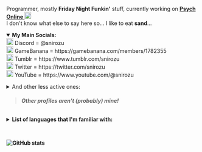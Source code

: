 Programmer, mostly **Friday Night Funkin'** stuff, currently working on **[Psych Online <img src="https://raw.githubusercontent.com/Snirozu/Funkin-Psych-Online/main/art/icon32.png" width="18"/>](https://github.com/Snirozu/Funkin-Psych-Online)**
<br> I don't know what else to say here so... I like to eat **sand**... <br>

<details open>

<summary> <b>My Main Socials:</b> </summary>
<img src="https://assets-global.website-files.com/6257adef93867e50d84d30e2/636e0a69f118df70ad7828d4_icon_clyde_blurple_RGB.svg" width="18"/> Discord = @snirozu <br>
<img src="https://user-images.githubusercontent.com/72814880/201487264-7b657448-85a9-4a54-8b8d-9331aa53adf4.png" width="18"> GameBanana = https://gamebanana.com/members/1782355 <br>
<img src="https://assets.tumblr.com/pop/manifest/favicon-cfddd25f.svg" width="18"> Tumblr = https://www.tumblr.com/snirozu <br>
<img src="https://upload.wikimedia.org/wikipedia/commons/thumb/6/6f/Logo_of_Twitter.svg/2491px-Logo_of_Twitter.svg.png" width="18"/> Twitter = https://twitter.com/snirozu <br>
<img src="https://upload.wikimedia.org/wikipedia/commons/thumb/0/09/YouTube_full-color_icon_%282017%29.svg/800px-YouTube_full-color_icon_%282017%29.svg.png" width="18"> YouTube = https://www.youtube.com/@snirozu

<p></p>
<details>
<summary> And other less active ones: </summary>
<img src="https://www.newgrounds.com/downloads/designassets/assets/ng_logo.png" width="18"> Newgrounds = https://snirozu.newgrounds.com/ <br>
<img src="https://bsky.app/static/favicon-32x32.png" width="18"> Bluesky = https://bsky.app/profile/snirozu.bsky.social <br>
<img src="https://www.redditstatic.com/desktop2x/img/favicon/favicon-32x32.png" width="18"> Reddit = https://www.reddit.com/user/Snirozu/ <br>
</details>

> ###### **Other profiles aren't (probably) mine!**
</details>

<details>
<summary> <b>List of languages that I'm familiar with:<b> </summary>
<img title="Haxe" src="https://upload.wikimedia.org/wikipedia/commons/thumb/8/89/Haxe_logo.svg/240px-Haxe_logo.svg.png" width="48"/>,
<img title="Java" src="https://cdn4.iconfinder.com/data/icons/logos-and-brands/512/181_Java_logo_logos-512.png" width="48"/>,
<img title="TypeScript" src="https://upload.wikimedia.org/wikipedia/commons/thumb/4/4c/Typescript_logo_2020.svg/1200px-Typescript_logo_2020.svg.png" width="48"/>,
<img title="Python" src="https://upload.wikimedia.org/wikipedia/commons/thumb/c/c3/Python-logo-notext.svg/1869px-Python-logo-notext.svg.png" width="48"/>,
<img title="Lua" src="https://upload.wikimedia.org/wikipedia/commons/thumb/c/cf/Lua-Logo.svg/1200px-Lua-Logo.svg.png" width="48"/>
<!-- <img title="THE HOLY C !!!!" src="https://upload.wikimedia.org/wikipedia/commons/thumb/3/33/HolyC_Logo.svg/1822px-HolyC_Logo.svg.png" width="48"> -->
</details>

<p></p>
<br>

![GitHub stats](https://github-readme-stats.vercel.app/api?username=Snirozu&show_icons=true&theme=merko)
